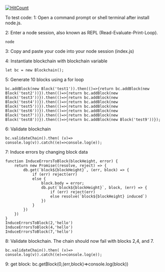 
[![HitCount](http://hits.dwyl.io/bander-saeed/private-blockchain.svg)](http://hits.dwyl.io/bander-saeed/private-blockchain)

To test code:
1: Open a command prompt or shell terminal after install node.js.

2: Enter a node session, also known as REPL (Read-Evaluate-Print-Loop).
```
node
```
3: Copy and paste your code into your node session (index.js)

4: Instantiate blockchain with blockchain variable
```
let bc = new Blockchain();
```

5: Generate 10 blocks using a for loop
```
bc.addBlock(new Block('test1')).then(()=>{return bc.addBlock(new Block('test2'))}).then(()=>{return bc.addBlock(new Block('test3'))}).then(()=>{return bc.addBlock(new Block('test4'))}).then(()=>{return bc.addBlock(new Block('test5'))}).then(()=>{return bc.addBlock(new Block('test6'))}).then(()=>{return bc.addBlock(new Block('test7'))}).then(()=>{return bc.addBlock(new Block('test8'))}).then(()=>{return bc.addBlock(new Block('test9'))});
```
6: Validate blockchain
```
bc.validateChain().then( (v)=> console.log(v)).catch((e)=>console.log(e));
```

7: Induce errors by changing block data
```
function InduceErrorsToBlock(blockHeight, error) {
    return new Promise((resolve, reject) => {
        db.get(`block${blockHeight}`, (err, block) => {
            if (err) reject(err)
            else {
                block.body = error;
                db.put(`block${blockHeight}`, block, (err) => {
                    if (err) reject(err)
                    else resolve(`block${blockHeight} induced`)
                })
            }
        })
    })
}
InduceErrorsToBlock(2,'hello')
InduceErrorsToBlock(4,'hello')
InduceErrorsToBlock(7,'hello')
```
8: Validate blockchain. The chain should now fail with blocks 2,4, and 7.
```
bc.validateChain().then( (v)=> console.log(v)).catch((e)=>console.log(e));
```

9: get block:
bc.getBlock(0,(err,block)=>console.log(block))

